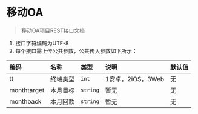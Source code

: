 # 移动OA
>移动OA项目REST接口文档

1. 接口字符编码为UTF-8
2. 每个接口需上传公共参数，公共传入参数如下所示：

|编码|名称|类型|说明|默认值|
|:---|:---|:---|:---|:-----|
|tt|终端类型|<code>int</code>|1安卓，2iOS，3Web|无|
|monthtarget|本月目标|<code>string</code>|暂无|无|
|monthback|本月回款|<code>string</code>|暂无|无|